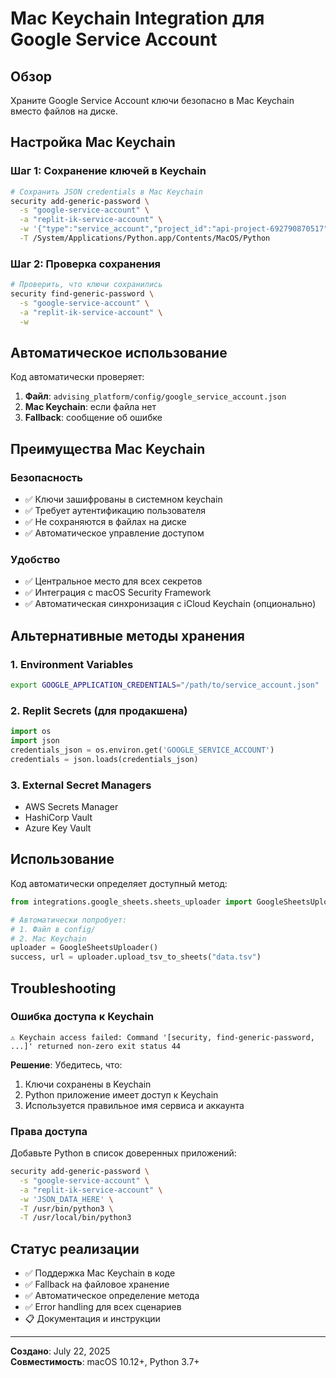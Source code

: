 # Mac Keychain Integration для Google Service Account

## Обзор
Храните Google Service Account ключи безопасно в Mac Keychain вместо файлов на диске.

## Настройка Mac Keychain

### Шаг 1: Сохранение ключей в Keychain
```bash
# Сохранить JSON credentials в Mac Keychain
security add-generic-password \
  -s "google-service-account" \
  -a "replit-ik-service-account" \
  -w '{"type":"service_account","project_id":"api-project-692790870517",...}' \
  -T /System/Applications/Python.app/Contents/MacOS/Python
```

### Шаг 2: Проверка сохранения
```bash
# Проверить, что ключи сохранились
security find-generic-password \
  -s "google-service-account" \
  -a "replit-ik-service-account" \
  -w
```

## Автоматическое использование

Код автоматически проверяет:
1. **Файл**: `advising_platform/config/google_service_account.json`
2. **Mac Keychain**: если файла нет
3. **Fallback**: сообщение об ошибке

## Преимущества Mac Keychain

### Безопасность
- ✅ Ключи зашифрованы в системном keychain
- ✅ Требует аутентификацию пользователя
- ✅ Не сохраняются в файлах на диске
- ✅ Автоматическое управление доступом

### Удобство
- ✅ Центральное место для всех секретов
- ✅ Интеграция с macOS Security Framework
- ✅ Автоматическая синхронизация с iCloud Keychain (опционально)

## Альтернативные методы хранения

### 1. Environment Variables
```bash
export GOOGLE_APPLICATION_CREDENTIALS="/path/to/service_account.json"
```

### 2. Replit Secrets (для продакшена)
```python
import os
import json
credentials_json = os.environ.get('GOOGLE_SERVICE_ACCOUNT')
credentials = json.loads(credentials_json)
```

### 3. External Secret Managers
- AWS Secrets Manager
- HashiCorp Vault  
- Azure Key Vault

## Использование

Код автоматически определяет доступный метод:

```python
from integrations.google_sheets.sheets_uploader import GoogleSheetsUploader

# Автоматически попробует:
# 1. Файл в config/
# 2. Mac Keychain
uploader = GoogleSheetsUploader()
success, url = uploader.upload_tsv_to_sheets("data.tsv")
```

## Troubleshooting

### Ошибка доступа к Keychain
```
⚠️ Keychain access failed: Command '[security, find-generic-password, ...]' returned non-zero exit status 44
```

**Решение**: Убедитесь, что:
1. Ключи сохранены в Keychain
2. Python приложение имеет доступ к Keychain
3. Используется правильное имя сервиса и аккаунта

### Права доступа
Добавьте Python в список доверенных приложений:
```bash
security add-generic-password \
  -s "google-service-account" \
  -a "replit-ik-service-account" \
  -w 'JSON_DATA_HERE' \
  -T /usr/bin/python3 \
  -T /usr/local/bin/python3
```

## Статус реализации

- ✅ Поддержка Mac Keychain в коде
- ✅ Fallback на файловое хранение
- ✅ Автоматическое определение метода
- ✅ Error handling для всех сценариев
- 📋 Документация и инструкции

---

**Создано**: July 22, 2025  
**Совместимость**: macOS 10.12+, Python 3.7+